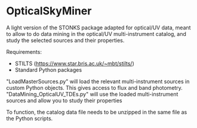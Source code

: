 # OpticalSkyMiner
A light version of the STONKS package adapted for optical/UV data, meant to allow to do data mining in the optical/UV multi-instrument catalog, and study the selected sources and their properties.

Requirements:
- STILTS (https://www.star.bris.ac.uk/~mbt/stilts/)
- Standard Python packages

"LoadMasterSources.py" will load the relevant multi-instrument sources in custom Python objects. This gives access to flux and band photometry.
"DataMining_OpticalUV_TDEs.py" will use the loaded multi-instrument sources and allow you to study their properties

To function, the catalog data file needs to be unzipped in the same file as the Python scripts.
